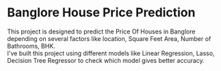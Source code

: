 # Banglore House Price Prediction
This project is designed to predict the Price Of Houses in Banglore depending on several factors like location, Square Feet Area, Number of Bathrooms, BHK.<br>
I've built this project using different models like Linear Regression, Lasso, Decision Tree Regressor to check which model gives better accuracy.
